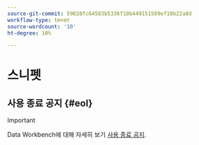 ```yaml
---
source-git-commit: 59028fc64583b5336f10b449151589ef10b22a8d
workflow-type: tm+mt
source-wordcount: '10'
ht-degree: 10%

---
```

# 스니펫

## 사용 종료 공지 {#eol}

>[!IMPORTANT]
>
>Data Workbench에 대해 자세히 보기 [사용 종료 공지](/help/home/eol.md).
